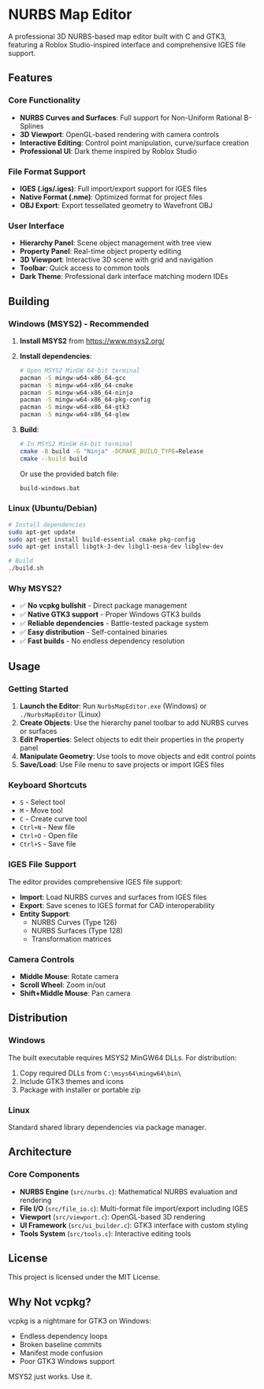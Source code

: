# NURBS Map Editor

A professional 3D NURBS-based map editor built with C and GTK3, featuring a Roblox Studio-inspired interface and comprehensive IGES file support.

## Features

### Core Functionality
- **NURBS Curves and Surfaces**: Full support for Non-Uniform Rational B-Splines
- **3D Viewport**: OpenGL-based rendering with camera controls
- **Interactive Editing**: Control point manipulation, curve/surface creation
- **Professional UI**: Dark theme inspired by Roblox Studio

### File Format Support
- **IGES (.igs/.iges)**: Full import/export support for IGES files
- **Native Format (.nme)**: Optimized format for project files
- **OBJ Export**: Export tessellated geometry to Wavefront OBJ

### User Interface
- **Hierarchy Panel**: Scene object management with tree view
- **Property Panel**: Real-time object property editing
- **3D Viewport**: Interactive 3D scene with grid and navigation
- **Toolbar**: Quick access to common tools
- **Dark Theme**: Professional dark interface matching modern IDEs

## Building

### Windows (MSYS2) - Recommended

1. **Install MSYS2** from https://www.msys2.org/

2. **Install dependencies**:
   ```bash
   # Open MSYS2 MinGW 64-bit terminal
   pacman -S mingw-w64-x86_64-gcc
   pacman -S mingw-w64-x86_64-cmake
   pacman -S mingw-w64-x86_64-ninja
   pacman -S mingw-w64-x86_64-pkg-config
   pacman -S mingw-w64-x86_64-gtk3
   pacman -S mingw-w64-x86_64-glew
   ```

3. **Build**:
   ```bash
   # In MSYS2 MinGW 64-bit terminal
   cmake -B build -G "Ninja" -DCMAKE_BUILD_TYPE=Release
   cmake --build build
   ```

   Or use the provided batch file:
   ```cmd
   build-windows.bat
   ```

### Linux (Ubuntu/Debian)

```bash
# Install dependencies
sudo apt-get update
sudo apt-get install build-essential cmake pkg-config
sudo apt-get install libgtk-3-dev libgl1-mesa-dev libglew-dev

# Build
./build.sh
```

### Why MSYS2?

- ✅ **No vcpkg bullshit** - Direct package management
- ✅ **Native GTK3 support** - Proper Windows GTK3 builds
- ✅ **Reliable dependencies** - Battle-tested package system
- ✅ **Easy distribution** - Self-contained binaries
- ✅ **Fast builds** - No endless dependency resolution

## Usage

### Getting Started

1. **Launch the Editor**: Run `NurbsMapEditor.exe` (Windows) or `./NurbsMapEditor` (Linux)
2. **Create Objects**: Use the hierarchy panel toolbar to add NURBS curves or surfaces
3. **Edit Properties**: Select objects to edit their properties in the property panel
4. **Manipulate Geometry**: Use tools to move objects and edit control points
5. **Save/Load**: Use File menu to save projects or import IGES files

### Keyboard Shortcuts

- `S` - Select tool
- `M` - Move tool  
- `C` - Create curve tool
- `Ctrl+N` - New file
- `Ctrl+O` - Open file
- `Ctrl+S` - Save file

### IGES File Support

The editor provides comprehensive IGES file support:

- **Import**: Load NURBS curves and surfaces from IGES files
- **Export**: Save scenes to IGES format for CAD interoperability
- **Entity Support**: 
  - NURBS Curves (Type 126)
  - NURBS Surfaces (Type 128)
  - Transformation matrices

### Camera Controls

- **Middle Mouse**: Rotate camera
- **Scroll Wheel**: Zoom in/out
- **Shift+Middle Mouse**: Pan camera

## Distribution

### Windows
The built executable requires MSYS2 MinGW64 DLLs. For distribution:
1. Copy required DLLs from `C:\msys64\mingw64\bin\`
2. Include GTK3 themes and icons
3. Package with installer or portable zip

### Linux
Standard shared library dependencies via package manager.

## Architecture

### Core Components
- **NURBS Engine** (`src/nurbs.c`): Mathematical NURBS evaluation and rendering
- **File I/O** (`src/file_io.c`): Multi-format file import/export including IGES
- **Viewport** (`src/viewport.c`): OpenGL-based 3D rendering
- **UI Framework** (`src/ui_builder.c`): GTK3 interface with custom styling
- **Tools System** (`src/tools.c`): Interactive editing tools

## License

This project is licensed under the MIT License.

## Why Not vcpkg?

vcpkg is a nightmare for GTK3 on Windows:
- Endless dependency loops
- Broken baseline commits
- Manifest mode confusion
- Poor GTK3 Windows support

MSYS2 just works. Use it.